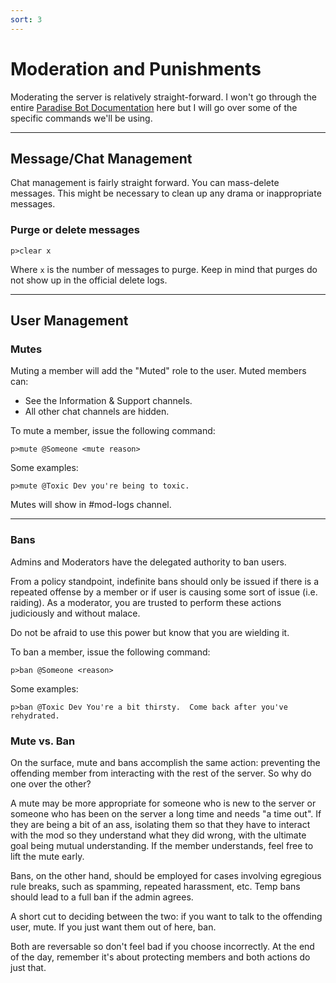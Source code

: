 ```yaml
---
sort: 3
---
```


# Moderation and Punishments

Moderating the server is relatively straight-forward.  I won't go through the entire [Paradise Bot Documentation](https://docs.paradisebots.net/commands) here but I will go over some of the specific commands we'll be using.

---

## Message/Chat Management

Chat management is fairly straight forward.  You can mass-delete messages.  This might be necessary to clean up any drama or inappropriate messages.

### Purge or delete messages

```
p>clear x
```

Where `x` is the number of messages to purge.  Keep in mind that purges do not show up in the official delete logs.

---

## User Management

### Mutes

Muting a member will add the "Muted" role to the user.  Muted members can:

- See the Information & Support channels.
- All other chat channels are hidden.

To mute a member, issue the following command:

```
p>mute @Someone <mute reason>
```

Some examples:

```
p>mute @Toxic Dev you're being to toxic.
```

Mutes will show in #mod-logs channel.

---

### Bans

Admins and Moderators have the delegated authority to ban users.

From a policy standpoint, indefinite bans should only be issued if there is a repeated offense by a member or if user is causing some sort of issue (i.e. raiding).  As a moderator, you are trusted to perform these actions judiciously and without malace.

Do not be afraid to use this power but know that you are wielding it.

To ban a member, issue the following command:

```
p>ban @Someone <reason>
```

Some examples:

```
p>ban @Toxic Dev You're a bit thirsty.  Come back after you've rehydrated.
```

### Mute vs. Ban

On the surface, mute and bans accomplish the same action: preventing the offending member from interacting with the rest of the server.  So why do one over the other?

A mute may be more appropriate for someone who is new to the server or someone who has been on the server a long time and needs "a time out".  If they are being a bit of an ass, isolating them so that they have to interact with the mod so they understand what they did wrong, with the ultimate goal being mutual understanding.  If the member understands, feel free to lift the mute early.

Bans, on the other hand, should be employed for cases involving egregious rule breaks, such as spamming, repeated harassment, etc.  Temp bans should lead to a full ban if the admin agrees.

A short cut to deciding between the two: if you want to talk to the offending user, mute.  If you just want them out of here, ban.

Both are reversable so don't feel bad if you choose incorrectly.  At the end of the day, remember it's about protecting members and both actions do just that.

